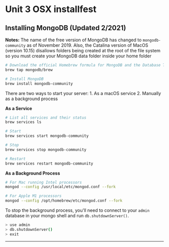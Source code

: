 # Unit 3  OSX installfest

## Installing MongoDB \(Updated 2/2021\)

**Notes:** The name of the free version of MongoDB has changed to `mongodb-community` as of November 2019. Also, the Catalina version of MacOS \(version 10.15\) disallows folders being created at the root of the file system so you must create your MongoDB data folder inside your home folder

```bash
# Download the official Homebrew formula for MongoDB and the Database Tools
brew tap mongodb/brew

# Install MongoDB
brew install mongodb-community
```

There are two ways to start your server: 1. As a macOS service 2. Manually as a background process

**As a Service**

```bash
# List all services and their status
brew services ls

# Start
brew services start mongodb-community

# Stop
brew services stop mongodb-community

# Restart
brew services restart mongodb-community
```

**As a Background Process**

```bash
# For Mac running Intel processors
mongod --config /usr/local/etc/mongod.conf --fork

# For Apple M1 processors
mongod --config /opt/homebrew/etc/mongod.conf --fork
```

To stop the background process, you'll need to connect to your `admin` database in your mongo shell and run `db.shutdownServer()`.

```bash
> use admin
> db.shutdownServer()
> exit
```

---